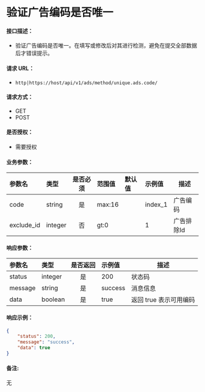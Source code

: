 # 验证广告编码是否唯一

#### 接口描述：
- 验证广告编码是否唯一。在填写或修改后对其进行检测，避免在提交全部数据后才错误提示。

#### 请求 URL：
- `http|https://host/api/v1/ads/method/unique.ads.code/`

#### 请求方式：
- GET
- POST

#### 是否授权：
- 需要授权

#### 业务参数：
|参数名|类型|是否必须|范围值|默认值|示例值|描述|
|:----|:---|:---:|:-----|:-----|:-----|-----|
|code |string |是 |max:16 | |index_1 |广告编码 |
|exclude_id |integer |否 |gt:0 | |1 |广告排除Id |

#### 响应参数：
|参数名|类型|是否返回|示例值|描述|
|:-----|:-----|:---:|:-----|-----|
|status |integer |是 |200 |状态码 |
|message |string |是 |success |消息信息 |
|data |boolean |是 |true |返回 true 表示可用编码 |

#### 响应示例：
```json
{
    "status": 200,
    "message": "success",
    "data": true
}
```

#### 备注:
无